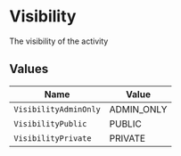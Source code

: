 # Visibility

The visibility of the activity


## Values

| Name                  | Value                 |
| --------------------- | --------------------- |
| `VisibilityAdminOnly` | ADMIN_ONLY            |
| `VisibilityPublic`    | PUBLIC                |
| `VisibilityPrivate`   | PRIVATE               |